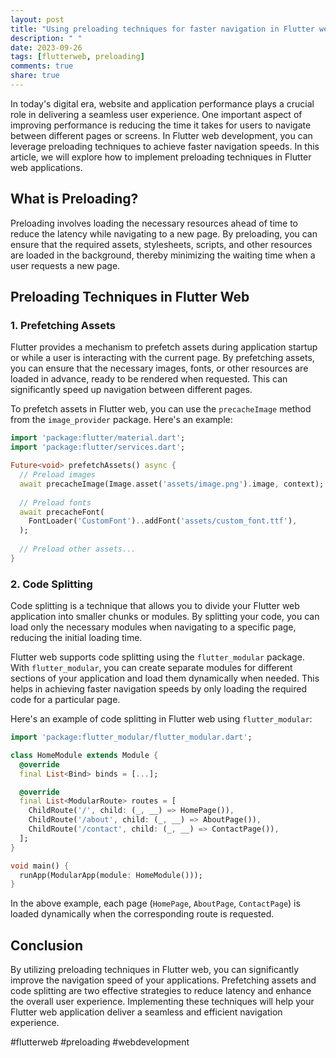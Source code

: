 ```yaml
---
layout: post
title: "Using preloading techniques for faster navigation in Flutter web"
description: " "
date: 2023-09-26
tags: [flutterweb, preloading]
comments: true
share: true
---
```


In today's digital era, website and application performance plays a crucial role in delivering a seamless user experience. One important aspect of improving performance is reducing the time it takes for users to navigate between different pages or screens. In Flutter web development, you can leverage preloading techniques to achieve faster navigation speeds. In this article, we will explore how to implement preloading techniques in Flutter web applications.

## What is Preloading?

Preloading involves loading the necessary resources ahead of time to reduce the latency while navigating to a new page. By preloading, you can ensure that the required assets, stylesheets, scripts, and other resources are loaded in the background, thereby minimizing the waiting time when a user requests a new page.

## Preloading Techniques in Flutter Web

### 1. Prefetching Assets

Flutter provides a mechanism to prefetch assets during application startup or while a user is interacting with the current page. By prefetching assets, you can ensure that the necessary images, fonts, or other resources are loaded in advance, ready to be rendered when requested. This can significantly speed up navigation between different pages.

To prefetch assets in Flutter web, you can use the `precacheImage` method from the `image_provider` package. Here's an example:

```dart
import 'package:flutter/material.dart';
import 'package:flutter/services.dart';

Future<void> prefetchAssets() async {
  // Preload images
  await precacheImage(Image.asset('assets/image.png').image, context);
  
  // Preload fonts
  await precacheFont(
    FontLoader('CustomFont')..addFont('assets/custom_font.ttf'),
  );
  
  // Preload other assets...
}
```

### 2. Code Splitting

Code splitting is a technique that allows you to divide your Flutter web application into smaller chunks or modules. By splitting your code, you can load only the necessary modules when navigating to a specific page, reducing the initial loading time.

Flutter web supports code splitting using the `flutter_modular` package. With `flutter_modular`, you can create separate modules for different sections of your application and load them dynamically when needed. This helps in achieving faster navigation speeds by only loading the required code for a particular page.

Here's an example of code splitting in Flutter web using `flutter_modular`:

```dart
import 'package:flutter_modular/flutter_modular.dart';

class HomeModule extends Module {
  @override
  final List<Bind> binds = [...];

  @override
  final List<ModularRoute> routes = [
    ChildRoute('/', child: (_, __) => HomePage()),
    ChildRoute('/about', child: (_, __) => AboutPage()),
    ChildRoute('/contact', child: (_, __) => ContactPage()),
  ];
}

void main() {
  runApp(ModularApp(module: HomeModule()));
}
```

In the above example, each page (`HomePage`, `AboutPage`, `ContactPage`) is loaded dynamically when the corresponding route is requested.

## Conclusion

By utilizing preloading techniques in Flutter web, you can significantly improve the navigation speed of your applications. Prefetching assets and code splitting are two effective strategies to reduce latency and enhance the overall user experience. Implementing these techniques will help your Flutter web application deliver a seamless and efficient navigation experience.

#flutterweb #preloading #webdevelopment
